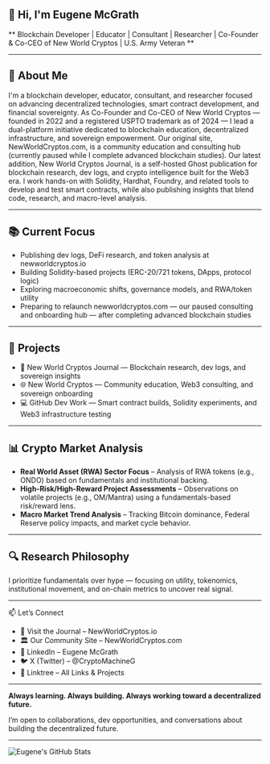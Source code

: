 ## 👋 Hi, I'm Eugene McGrath
** Blockchain Developer | Educator | Consultant | Researcher | Co-Founder & Co-CEO of New World Cryptos | U.S. Army Veteran **

---

## 🧠 About Me

I'm a blockchain developer, educator, consultant, and researcher focused on advancing decentralized technologies, smart contract development, and financial sovereignty.
As Co-Founder and Co-CEO of New World Cryptos — founded in 2022 and a registered USPTO trademark as of 2024 — I lead a dual-platform initiative dedicated to blockchain education, decentralized infrastructure, and sovereign empowerment.
Our original site, NewWorldCryptos.com, is a community education and consulting hub (currently paused while I complete advanced blockchain studies).
Our latest addition, New World Cryptos Journal, is a self-hosted Ghost publication for blockchain research, dev logs, and crypto intelligence built for the Web3 era.
I work hands-on with Solidity, Hardhat, Foundry, and related tools to develop and test smart contracts, while also publishing insights that blend code, research, and macro-level analysis.

---

## 📚 Current Focus
- Publishing dev logs, DeFi research, and token analysis at newworldcryptos.io
- Building Solidity-based projects (ERC-20/721 tokens, DApps, protocol logic)
- Exploring macroeconomic shifts, governance models, and RWA/token utility
- Preparing to relaunch newworldcryptos.com — our paused consulting and onboarding hub — after completing advanced blockchain studies

---

## 🚀 Projects
- 🧠 New World Cryptos Journal — Blockchain research, dev logs, and sovereign insights
- 🌐 New World Cryptos — Community education, Web3 consulting, and sovereign onboarding
- 💻 GitHub Dev Work — Smart contract builds, Solidity experiments, and Web3 infrastructure testing

---

## 📊 Crypto Market Analysis
- **Real World Asset (RWA) Sector Focus** – Analysis of RWA tokens (e.g., ONDO) based on fundamentals and institutional backing.
- **High-Risk/High-Reward Project Assessments** – Observations on volatile projects (e.g., OM/Mantra) using a fundamentals-based risk/reward lens.
- **Macro Market Trend Analysis** – Tracking Bitcoin dominance, Federal Reserve policy impacts, and market cycle behavior.

---

## 🔍 Research Philosophy
I prioritize fundamentals over hype — focusing on utility, tokenomics, institutional movement, and on-chain metrics to uncover real signal.

---

📫 Let’s Connect
- 📰 Visit the Journal – NewWorldCryptos.io
- 🏛️ Our Community Site – NewWorldCryptos.com
- 💼 LinkedIn – Eugene McGrath
- 🐦 X (Twitter) – @CryptoMachineG
- 🔗 Linktree – All Links & Projects

--- 

**Always learning. Always building. Always working toward a decentralized future.**

I’m open to collaborations, dev opportunities, and conversations about building the decentralized future.

---

![Eugene's GitHub Stats](https://github-readme-stats.vercel.app/api?username=cplklegg&show_icons=true&theme=radical)
